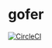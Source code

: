 # gofer

[![CircleCI](https://circleci.com/gh/makerdao/gofer.svg?style=svg&circle-token=a7007c0430edac55d1625526a2ad7c0151bbc8c6)](https://circleci.com/gh/makerdao/gofer)

